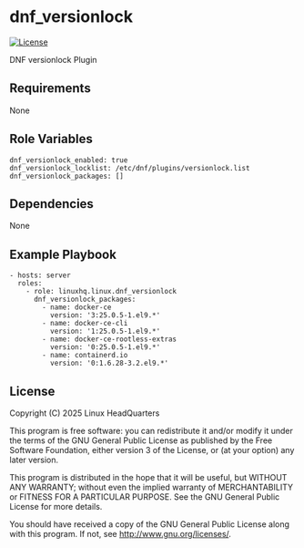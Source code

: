 # dnf\_versionlock

[![License](https://img.shields.io/badge/license-GPLv3-lightgreen)](https://www.gnu.org/licenses/gpl-3.0.en.html#license-text)

DNF versionlock Plugin

## Requirements

None

## Role Variables

    dnf_versionlock_enabled: true
    dnf_versionlock_locklist: /etc/dnf/plugins/versionlock.list
    dnf_versionlock_packages: []

## Dependencies

None

## Example Playbook

    - hosts: server
      roles:
        - role: linuxhq.linux.dnf_versionlock
          dnf_versionlock_packages:
            - name: docker-ce
              version: '3:25.0.5-1.el9.*'
            - name: docker-ce-cli
              version: '1:25.0.5-1.el9.*'
            - name: docker-ce-rootless-extras
              version: '0:25.0.5-1.el9.*'
            - name: containerd.io
              version: '0:1.6.28-3.2.el9.*'

## License

Copyright (C) 2025 Linux HeadQuarters

This program is free software: you can redistribute it and/or modify
it under the terms of the GNU General Public License as published by
the Free Software Foundation, either version 3 of the License, or
(at your option) any later version.

This program is distributed in the hope that it will be useful,
but WITHOUT ANY WARRANTY; without even the implied warranty of
MERCHANTABILITY or FITNESS FOR A PARTICULAR PURPOSE. See the
GNU General Public License for more details.

You should have received a copy of the GNU General Public License
along with this program. If not, see <http://www.gnu.org/licenses/>.
